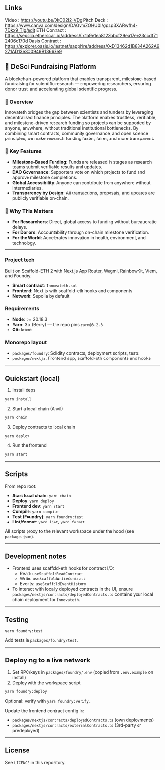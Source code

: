 ## Links
Video : https://youtu.be/0kC02I2-VDg
Pitch Deck : https://www.canva.com/design/DAGvmZOHU0I/gp4p3XARwfh4-7Dkx9_TIg/edit
ETH Contract : https://sepolia.etherscan.io/address/0x1a9e1ea8123bbcf29ea17ee23ccdf712406c170d
Oasis Contract : https://explorer.oasis.io/testnet/sapphire/address/0xD13462d1B884A262A9271AD13e3C0949B13663e9

## 🧬 DeSci Fundraising Platform

A blockchain-powered platform that enables transparent, milestone-based fundraising for scientific research — empowering researchers, ensuring donor trust, and accelerating global scientific progress.

### 🌟 Overview
Innovateth bridges the gap between scientists and funders by leveraging decentralised finance principles. The platform enables trustless, verifiable, and milestone-driven research funding so projects can be supported by anyone, anywhere, without traditional institutional bottlenecks. By combining smart contracts, community governance, and open science principles, we make research funding faster, fairer, and more transparent.

### 🚀 Key Features
- **Milestone-Based Funding**: Funds are released in stages as research teams submit verifiable results and updates.
- **DAO Governance**: Supporters vote on which projects to fund and approve milestone completions.
- **Global Accessibility**: Anyone can contribute from anywhere without intermediaries.
- **Transparency by Design**: All transactions, proposals, and updates are publicly verifiable on-chain.


### 🎯 Why This Matters
- **For Researchers**: Direct, global access to funding without bureaucratic delays.
- **For Donors**: Accountability through on-chain milestone verification.
- **For the World**: Accelerates innovation in health, environment, and technology.

---

### Project tech
Built on Scaffold-ETH 2 with Next.js App Router, Wagmi, RainbowKit, Viem, and Foundry.

- **Smart contract**: `Innovateth.sol`
- **Frontend**: Next.js with scaffold-eth hooks and components
- **Network**: Sepolia by default 

### Requirements

- **Node**: >= 20.18.3
- **Yarn**: 3.x (Berry) — the repo pins `yarn@3.2.3`
- **Git**: latest

### Monorepo layout

- `packages/foundry`: Solidity contracts, deployment scripts, tests
- `packages/nextjs`: Frontend app, scaffold-eth components and hooks

---

## Quickstart (local)

1) Install deps

```bash
yarn install
```

2) Start a local chain (Anvil)

```bash
yarn chain
```

3) Deploy contracts to local chain

```bash
yarn deploy
```

4) Run the frontend

```bash
yarn start
```

---

## Scripts

From repo root:

- **Start local chain**: `yarn chain`
- **Deploy**: `yarn deploy`
- **Frontend dev**: `yarn start`
- **Compile**: `yarn compile`
- **Test (Foundry)**: `yarn foundry:test`
- **Lint/format**: `yarn lint`, `yarn format`

All scripts proxy to the relevant workspace under the hood (see `package.json`).

---

## Development notes

- Frontend uses scaffold-eth hooks for contract I/O:
  - Read: `useScaffoldReadContract`
  - Write: `useScaffoldWriteContract`
  - Events: `useScaffoldEventHistory`
- To interact with locally deployed contracts in the UI, ensure `packages/nextjs/contracts/deployedContracts.ts` contains your local chain deployment for `Innovateth`.

---

## Testing

```bash
yarn foundry:test
```

Add tests in `packages/foundry/test`.

---

## Deploying to a live network

1) Set RPC/keys in `packages/foundry/.env` (copied from `.env.example` on install)
2) Deploy with the workspace script

```bash
yarn foundry:deploy
```

Optional: verify with `yarn foundry:verify`.

Update the frontend contract config in:
- `packages/nextjs/contracts/deployedContracts.ts` (own deployments)
- `packages/nextjs/contracts/externalContracts.ts` (3rd-party or predeployed)

---

## License

See `LICENCE` in this repository.
